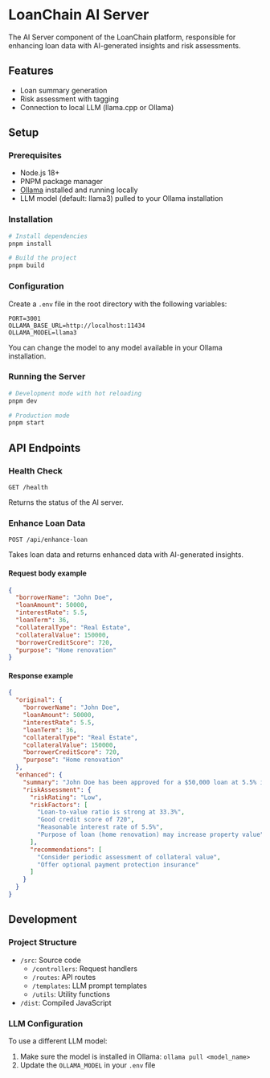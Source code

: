# LoanChain AI Server

The AI Server component of the LoanChain platform, responsible for enhancing loan data with AI-generated insights and risk assessments.

## Features

- Loan summary generation
- Risk assessment with tagging
- Connection to local LLM (llama.cpp or Ollama)

## Setup

### Prerequisites

- Node.js 18+
- PNPM package manager
- [Ollama](https://ollama.ai/) installed and running locally
- LLM model (default: llama3) pulled to your Ollama installation

### Installation

```bash
# Install dependencies
pnpm install

# Build the project
pnpm build
```

### Configuration

Create a `.env` file in the root directory with the following variables:

```
PORT=3001
OLLAMA_BASE_URL=http://localhost:11434
OLLAMA_MODEL=llama3
```

You can change the model to any model available in your Ollama installation.

### Running the Server

```bash
# Development mode with hot reloading
pnpm dev

# Production mode
pnpm start
```

## API Endpoints

### Health Check

```
GET /health
```

Returns the status of the AI server.

### Enhance Loan Data

```
POST /api/enhance-loan
```

Takes loan data and returns enhanced data with AI-generated insights.

#### Request body example

```json
{
  "borrowerName": "John Doe",
  "loanAmount": 50000,
  "interestRate": 5.5,
  "loanTerm": 36,
  "collateralType": "Real Estate",
  "collateralValue": 150000,
  "borrowerCreditScore": 720,
  "purpose": "Home renovation"
}
```

#### Response example

```json
{
  "original": {
    "borrowerName": "John Doe",
    "loanAmount": 50000,
    "interestRate": 5.5,
    "loanTerm": 36,
    "collateralType": "Real Estate",
    "collateralValue": 150000,
    "borrowerCreditScore": 720,
    "purpose": "Home renovation"
  },
  "enhanced": {
    "summary": "John Doe has been approved for a $50,000 loan at 5.5% interest over 36 months for home renovation. The loan is secured by real estate valued at $150,000, providing a strong collateral position with a loan-to-value ratio of 33.3%.",
    "riskAssessment": {
      "riskRating": "Low",
      "riskFactors": [
        "Loan-to-value ratio is strong at 33.3%",
        "Good credit score of 720",
        "Reasonable interest rate of 5.5%",
        "Purpose of loan (home renovation) may increase property value"
      ],
      "recommendations": [
        "Consider periodic assessment of collateral value",
        "Offer optional payment protection insurance"
      ]
    }
  }
}
```

## Development

### Project Structure

- `/src`: Source code
  - `/controllers`: Request handlers
  - `/routes`: API routes
  - `/templates`: LLM prompt templates
  - `/utils`: Utility functions
- `/dist`: Compiled JavaScript

### LLM Configuration

To use a different LLM model:

1. Make sure the model is installed in Ollama: `ollama pull <model_name>`
2. Update the `OLLAMA_MODEL` in your `.env` file
